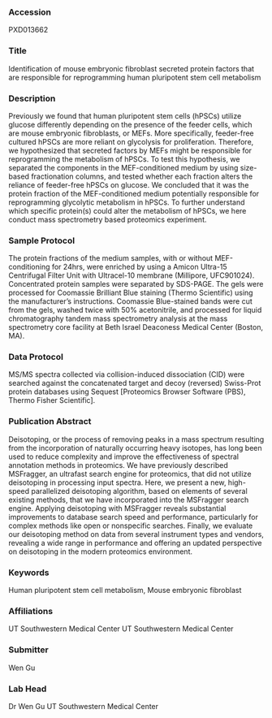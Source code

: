 ### Accession
PXD013662

### Title
Identification of mouse embryonic fibroblast secreted protein factors that are responsible for reprogramming human pluripotent stem cell metabolism

### Description
Previously we found that human pluripotent stem cells (hPSCs) utilize glucose differently depending on the presence of the feeder cells, which are mouse embryonic fibroblasts, or MEFs. More specifically, feeder-free cultured hPSCs are more reliant on glycolysis for proliferation.  Therefore, we hypothesized that secreted factors by MEFs might be responsible for reprogramming the metabolism of hPSCs. To test this hypothesis, we separated the components in the MEF-conditioned medium by using size-based fractionation columns, and tested whether each fraction alters the reliance of feeder-free hPSCs on glucose.  We concluded that it was the protein fraction of the MEF-conditioned medium potentially responsible for reprogramming glycolytic metabolism in hPSCs.  To further understand which specific protein(s) could alter the metabolism of hPSCs, we here conduct mass spectrometry based proteomics experiment.

### Sample Protocol
The protein fractions of the medium samples, with or without MEF-conditioning for 24hrs, were enriched by using a Amicon Ultra-15 Centrifugal Filter Unit with Ultracel-10 membrane (Millipore, UFC901024). Concentrated protein samples were separated by SDS-PAGE. The gels were processed for Coomassie Brilliant Blue staining (Thermo Scientific) using the manufacturer’s instructions.  Coomassie Blue-stained bands were cut from the gels, washed twice with 50% acetonitrile, and processed for liquid chromatography tandem mass spectrometry analysis at the mass spectrometry core facility at Beth Israel Deaconess Medical Center (Boston, MA).

### Data Protocol
MS/MS spectra collected via collision-induced dissociation (CID) were searched against the concatenated target and decoy (reversed) Swiss-Prot protein databases using Sequest [Proteomics Browser Software (PBS), Thermo Fisher Scientific].

### Publication Abstract
Deisotoping, or the process of removing peaks in a mass spectrum resulting from the incorporation of naturally occurring heavy isotopes, has long been used to reduce complexity and improve the effectiveness of spectral annotation methods in proteomics. We have previously described MSFragger, an ultrafast search engine for proteomics, that did not utilize deisotoping in processing input spectra. Here, we present a new, high-speed parallelized deisotoping algorithm, based on elements of several existing methods, that we have incorporated into the MSFragger search engine. Applying deisotoping with MSFragger reveals substantial improvements to database search speed and performance, particularly for complex methods like open or nonspecific searches. Finally, we evaluate our deisotoping method on data from several instrument types and vendors, revealing a wide range in performance and offering an updated perspective on deisotoping in the modern proteomics environment.

### Keywords
Human pluripotent stem cell metabolism, Mouse embryonic fibroblast

### Affiliations
UT Southwestern Medical Center 
UT Southwestern Medical Center

### Submitter
Wen Gu

### Lab Head
Dr Wen Gu
UT Southwestern Medical Center


